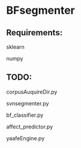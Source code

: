 # BFsegmenter

## Requirements:

sklearn

numpy


## TODO:

corpusAuquireDir.py

svnsegmenter.py

bf_classifier.py

affect_predictor.py

yaafeEngine.py

